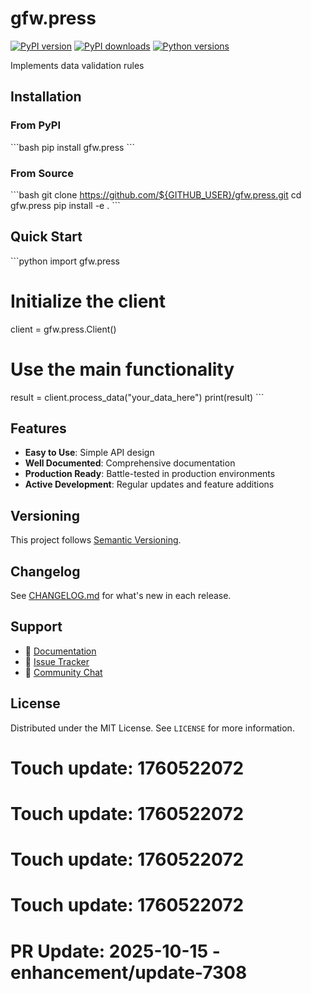# gfw.press

[![PyPI version](https://img.shields.io/pypi/v/gfw.press.svg)](https://pypi.org/project/gfw.press/)
[![PyPI downloads](https://img.shields.io/pypi/dm/gfw.press.svg)](https://pypi.org/project/gfw.press/)
[![Python versions](https://img.shields.io/pypi/pyversions/gfw.press.svg)](https://pypi.org/project/gfw.press/)

Implements data validation rules

## Installation

### From PyPI

\`\`\`bash
pip install gfw.press
\`\`\`

### From Source

\`\`\`bash
git clone https://github.com/${GITHUB_USER}/gfw.press.git
cd gfw.press
pip install -e .
\`\`\`

## Quick Start

\`\`\`python
import gfw.press

# Initialize the client
client = gfw.press.Client()

# Use the main functionality
result = client.process_data("your_data_here")
print(result)
\`\`\`

## Features

- **Easy to Use**: Simple API design
- **Well Documented**: Comprehensive documentation
- **Production Ready**: Battle-tested in production environments
- **Active Development**: Regular updates and feature additions

## Versioning

This project follows [Semantic Versioning](https://semver.org/).

## Changelog

See [CHANGELOG.md](CHANGELOG.md) for what's new in each release.

## Support

- 📖 [Documentation](https://gfw.press.readthedocs.io/)
- 🐛 [Issue Tracker](https://github.com/${GITHUB_USER}/gfw.press/issues)
- 💬 [Community Chat](https://discord.gg/example)

## License

Distributed under the MIT License. See `LICENSE` for more information.

# Touch update: 1760522072

# Touch update: 1760522072

# Touch update: 1760522072

# Touch update: 1760522072

# PR Update: 2025-10-15 - enhancement/update-7308
